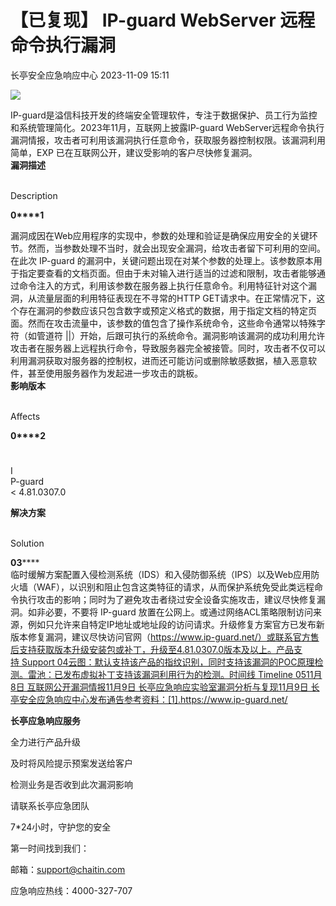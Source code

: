 #  【已复现】 IP-guard WebServer 远程命令执行漏洞   
 长亭安全应急响应中心   2023-11-09 15:11  
  
![](https://mmbiz.qpic.cn/sz_mmbiz_png/FOh11C4BDicR33J2KMXKPydNBsvEwZYFZDqQWWhkvs5x3sFFvDYsrT02MyoS57boCHoHpOPxQLPHzZPFDRwAZhw/640?wx_fmt=png&from=appmsg "")  
  
IP-guard是溢信科技开发的终端安全管理软件，专注于数据保护、员工行为监控和系统管理简化。2023年11月，互联网上披露IP-guard WebServer远程命令执行漏洞情报，攻击者可利用该漏洞执行任意命令，获取服务器控制权限。该漏洞利用简单，EXP 已在互联网公开，建议受影响的客户尽快修复漏洞。  
**漏洞描述**  
  
   
Description   
  
  
  
**0****1**  
  
漏洞成因在Web应用程序的实现中，参数的处理和验证是确保应用安全的关键环节。然而，当参数处理不当时，就会出现安全漏洞，给攻击者留下可利用的空间。在此次 IP-guard 的漏洞中，关键问题出现在对某个参数的处理上。该参数原本用于指定要查看的文档页面。但由于未对输入进行适当的过滤和限制，攻击者能够通过命令注入的方式，利用该参数在服务器上执行任意命令。利用特征针对这个漏洞，从流量层面的利用特征表现在不寻常的HTTP GET请求中。在正常情况下，这个存在漏洞的参数应该只包含数字或预定义格式的数据，用于指定文档的特定页面。然而在攻击流量中，该参数的值包含了操作系统命令，这些命令通常以特殊字符（如管道符 ||）开始，后跟可执行的系统命令。漏洞影响该漏洞的成功利用允许攻击者在服务器上远程执行命令，导致服务器完全被接管。同时，攻击者不仅可以利用漏洞获取对服务器的控制权，进而还可能访问或删除敏感数据，植入恶意软件，甚至使用服务器作为发起进一步攻击的跳板。  
**影响版本**  
  
   
Affects   
  
  
  
**0****2**  
#   
  
I  
P-guard   
< 4.81.0307.0  
  
**解决方案**  
  
   
Solution   
  
  
  
**03******  
临时缓解方案配置入侵检测系统（IDS）和入侵防御系统（IPS）以及Web应用防火墙（WAF），以识别和阻止包含这类特征的请求，从而保护系统免受此类远程命令执行攻击的影响；同时为了避免攻击者绕过安全设备实施攻击，建议尽快修复漏洞。如非必要，不要将 IP-guard 放置在公网上。或通过网络ACL策略限制访问来源，例如只允许来自特定IP地址或地址段的访问请求。升级修复方案官方已发布新版本修复漏洞，建议尽快访问官网（https://www.ip-guard.net/）或联系官方售后支持获取版本升级安装包或补丁，升级至4.81.0307.0版本及以上。产品支持 Support 04云图：默认支持该产品的指纹识别，同时支持该漏洞的POC原理检测。雷池：已发布虚拟补丁支持该漏洞利用行为的检测。时间线 Timeline 0511月8日 互联网公开漏洞情报11月9日 长亭应急响应实验室漏洞分析与复现11月9日 长亭安全应急响应中心发布通告参考资料：[1].https://www.ip-guard.net/  
  
  
**长亭应急响应服务**  
  
  
  
  
全力进行产品升级  
  
及时将风险提示预案发送给客户  
  
检测业务是否收到此次漏洞影响  
  
请联系长亭应急团队  
  
7*24小时，守护您的安全  
  
  
第一时间找到我们：  
  
邮箱：support@chaitin.com  
  
应急响应热线：4000-327-707  
  

